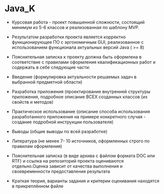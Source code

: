 # Java_K
+ Курсовая работа - проект повышенной сложности, состоящий минимум из 5-6 классов и реализованная по шаблону MVP.

+ Результатом разработки проекта является корректно функционирующее ПО с эргономичным GUI, реализованное с использованием функционала актуальных версий Java ( >= 8)

+ Пояснительная записка к проекту должна быть оформлена в соответствие с правилами оформления квалификационных работ и содержать в себе следующие части:

+ Введение (формулировка актуальности решаемых задач в выбранной предметной области)

+ Разработка приложения (проектирование внутренней структуры приложения, подробное описание ВСЕХ созданных классов (их свойств и методов)

+ Практическое использование (описание способа использования разработанного приложения на примере конкретного случая - создание подробной инструкции пользователя)

+ Выводы (общие выводы по всей разработке)

+ Литература (не менее 7- 10 источников, оформленных строго по правилам оформления)

+ Пояснительная записка (в виде архива с файлом формата DOC или RTF) и ссылка на репозиторий проекта оцениваются отдельно.Оценка зависит от качества выполнения и своевременности предоставления результата

+ Краткая теория, варианты задания и критерии оценивания находятся в прикреплённом файле
